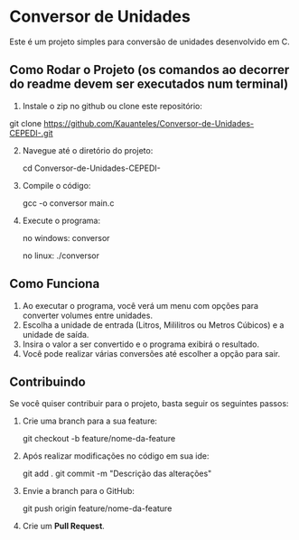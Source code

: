 # Conversor de Unidades

Este é um projeto simples para conversão de unidades desenvolvido em C.

## Como Rodar o Projeto (os comandos ao decorrer do readme devem ser executados num terminal)

1. Instale o zip no github ou clone este repositório:

git clone https://github.com/Kauanteles/Conversor-de-Unidades-CEPEDI-.git

2. Navegue até o diretório do projeto:

    cd Conversor-de-Unidades-CEPEDI-

3. Compile o código:

    gcc -o conversor main.c

4. Execute o programa:

    no windows: conversor

    no linux: ./conversor

## Como Funciona

1. Ao executar o programa, você verá um menu com opções para converter volumes entre unidades.
2. Escolha a unidade de entrada (Litros, Mililitros ou Metros Cúbicos) e a unidade de saída.
3. Insira o valor a ser convertido e o programa exibirá o resultado.
4. Você pode realizar várias conversões até escolher a opção para sair.

## Contribuindo

Se você quiser contribuir para o projeto, basta seguir os seguintes passos:

1. Crie uma branch para a sua feature:

    git checkout -b feature/nome-da-feature

2. Após realizar modificações no código em sua ide:

    git add .
    git commit -m "Descrição das alterações"

3. Envie a branch para o GitHub:

    git push origin feature/nome-da-feature

4. Crie um **Pull Request**.
